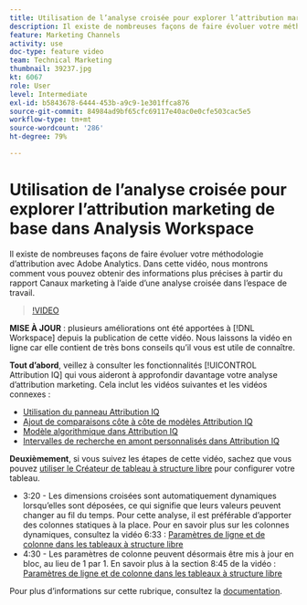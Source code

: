 ```yaml
---
title: Utilisation de l’analyse croisée pour explorer l’attribution marketing de base dans Analysis Workspace
description: Il existe de nombreuses façons de faire évoluer votre méthodologie d’attribution avec Adobe Analytics. Dans cette vidéo, nous montrons comment vous pouvez obtenir des informations plus précises à partir du rapport Canaux marketing à l’aide d’une analyse croisée dans l’espace de travail.
feature: Marketing Channels
activity: use
doc-type: feature video
team: Technical Marketing
thumbnail: 39237.jpg
kt: 6067
role: User
level: Intermediate
exl-id: b5843678-6444-453b-a9c9-1e301ffca876
source-git-commit: 84984ad9bf65cfc69117e40ac0e0cfe503cac5e5
workflow-type: tm+mt
source-wordcount: '286'
ht-degree: 79%

---
```


# Utilisation de l’analyse croisée pour explorer l’attribution marketing de base dans Analysis Workspace

Il existe de nombreuses façons de faire évoluer votre méthodologie d’attribution avec Adobe Analytics. Dans cette vidéo, nous montrons comment vous pouvez obtenir des informations plus précises à partir du rapport Canaux marketing à l’aide d’une analyse croisée dans l’espace de travail.

>[!VIDEO](https://video.tv.adobe.com/v/327749/?quality=12&learn=on&captions=fre_fr)

**MISE À JOUR** : plusieurs améliorations ont été apportées à [!DNL Workspace] depuis la publication de cette vidéo. Nous laissons la vidéo en ligne car elle contient de très bons conseils qu’il vous est utile de connaître.

**Tout d’abord**, veillez à consulter les fonctionnalités [!UICONTROL Attribution IQ] qui vous aideront à approfondir davantage votre analyse d’attribution marketing. Cela inclut les vidéos suivantes et les vidéos connexes :

* [Utilisation du panneau Attribution IQ](using-the-attribution-iq-panel.md)
* [Ajout de comparaisons côte à côte de modèles Attribution IQ](adding-side-by-side-comparisons-of-attribution-iq-models.md)
* [Modèle algorithmique dans Attribution IQ](algorithmic-model-in-attribution-iq.md)
* [Intervalles de recherche en amont personnalisés dans Attribution IQ](custom-lookback-windows-in-attribution-iq.md)

**Deuxièmement**, si vous suivez les étapes de cette vidéo, sachez que vous pouvez [utiliser le Créateur de tableau à structure libre](../building-freeform-tables/using-the-freeform-table-builder-in-analysis-workspace.md) pour configurer votre tableau.

* 3:20 - Les dimensions croisées sont automatiquement dynamiques lorsqu’elles sont déposées, ce qui signifie que leurs valeurs peuvent changer au fil du temps. Pour cette analyse, il est préférable d’apporter des colonnes statiques à la place. Pour en savoir plus sur les colonnes dynamiques, consultez la vidéo 6:33 : [Paramètres de ligne et de colonne dans les tableaux à structure libre](../building-freeform-tables/row-and-column-settings-in-freeform-tables.md)
* 4:30 - Les paramètres de colonne peuvent désormais être mis à jour en bloc, au lieu de 1 par 1. En savoir plus à la section 8:45 de la vidéo : [&#x200B; Paramètres de ligne et de colonne dans les tableaux à structure libre &#x200B;](../building-freeform-tables/row-and-column-settings-in-freeform-tables.md)

Pour plus dʼinformations sur cette rubrique, consultez la [documentation](https://experienceleague.adobe.com/docs/analytics/analyze/analysis-workspace/attribution/models.html?lang=fr).
